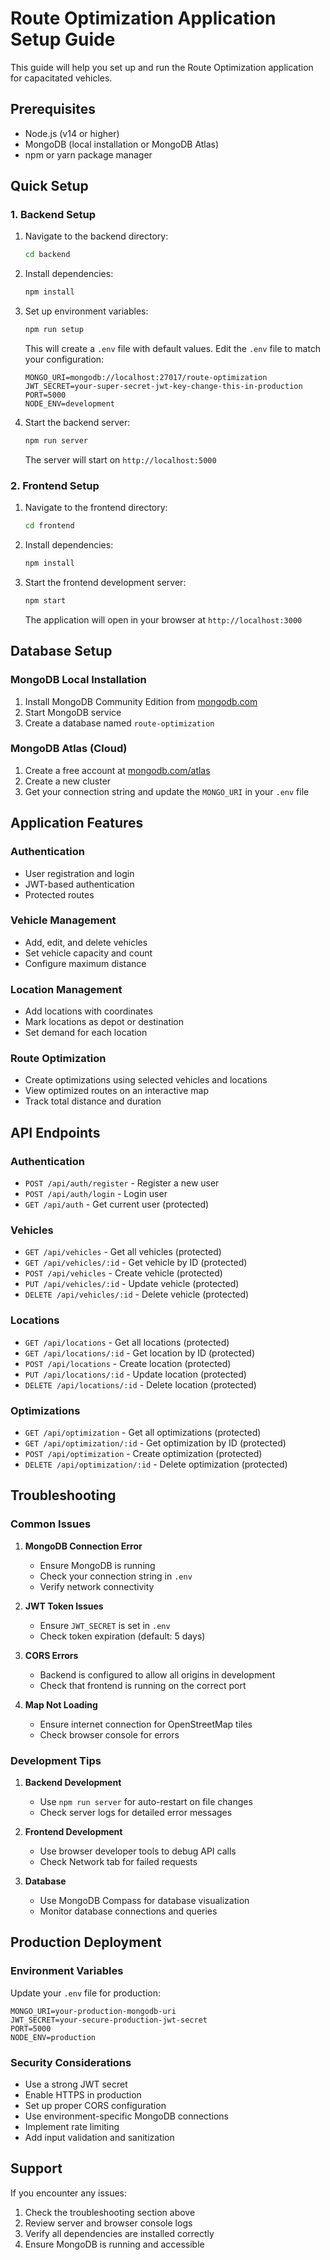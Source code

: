 # Route Optimization Application Setup Guide

This guide will help you set up and run the Route Optimization application for capacitated vehicles.

## Prerequisites

- Node.js (v14 or higher)
- MongoDB (local installation or MongoDB Atlas)
- npm or yarn package manager

## Quick Setup

### 1. Backend Setup

1. Navigate to the backend directory:
   ```bash
   cd backend
   ```

2. Install dependencies:
   ```bash
   npm install
   ```

3. Set up environment variables:
   ```bash
   npm run setup
   ```
   This will create a `.env` file with default values. Edit the `.env` file to match your configuration:
   ```env
   MONGO_URI=mongodb://localhost:27017/route-optimization
   JWT_SECRET=your-super-secret-jwt-key-change-this-in-production
   PORT=5000
   NODE_ENV=development
   ```

4. Start the backend server:
   ```bash
   npm run server
   ```
   The server will start on `http://localhost:5000`

### 2. Frontend Setup

1. Navigate to the frontend directory:
   ```bash
   cd frontend
   ```

2. Install dependencies:
   ```bash
   npm install
   ```

3. Start the frontend development server:
   ```bash
   npm start
   ```
   The application will open in your browser at `http://localhost:3000`

## Database Setup

### MongoDB Local Installation

1. Install MongoDB Community Edition from [mongodb.com](https://www.mongodb.com/try/download/community)
2. Start MongoDB service
3. Create a database named `route-optimization`

### MongoDB Atlas (Cloud)

1. Create a free account at [mongodb.com/atlas](https://www.mongodb.com/atlas)
2. Create a new cluster
3. Get your connection string and update the `MONGO_URI` in your `.env` file

## Application Features

### Authentication
- User registration and login
- JWT-based authentication
- Protected routes

### Vehicle Management
- Add, edit, and delete vehicles
- Set vehicle capacity and count
- Configure maximum distance

### Location Management
- Add locations with coordinates
- Mark locations as depot or destination
- Set demand for each location

### Route Optimization
- Create optimizations using selected vehicles and locations
- View optimized routes on an interactive map
- Track total distance and duration

## API Endpoints

### Authentication
- `POST /api/auth/register` - Register a new user
- `POST /api/auth/login` - Login user
- `GET /api/auth` - Get current user (protected)

### Vehicles
- `GET /api/vehicles` - Get all vehicles (protected)
- `GET /api/vehicles/:id` - Get vehicle by ID (protected)
- `POST /api/vehicles` - Create vehicle (protected)
- `PUT /api/vehicles/:id` - Update vehicle (protected)
- `DELETE /api/vehicles/:id` - Delete vehicle (protected)

### Locations
- `GET /api/locations` - Get all locations (protected)
- `GET /api/locations/:id` - Get location by ID (protected)
- `POST /api/locations` - Create location (protected)
- `PUT /api/locations/:id` - Update location (protected)
- `DELETE /api/locations/:id` - Delete location (protected)

### Optimizations
- `GET /api/optimization` - Get all optimizations (protected)
- `GET /api/optimization/:id` - Get optimization by ID (protected)
- `POST /api/optimization` - Create optimization (protected)
- `DELETE /api/optimization/:id` - Delete optimization (protected)

## Troubleshooting

### Common Issues

1. **MongoDB Connection Error**
   - Ensure MongoDB is running
   - Check your connection string in `.env`
   - Verify network connectivity

2. **JWT Token Issues**
   - Ensure `JWT_SECRET` is set in `.env`
   - Check token expiration (default: 5 days)

3. **CORS Errors**
   - Backend is configured to allow all origins in development
   - Check that frontend is running on the correct port

4. **Map Not Loading**
   - Ensure internet connection for OpenStreetMap tiles
   - Check browser console for errors

### Development Tips

1. **Backend Development**
   - Use `npm run server` for auto-restart on file changes
   - Check server logs for detailed error messages

2. **Frontend Development**
   - Use browser developer tools to debug API calls
   - Check Network tab for failed requests

3. **Database**
   - Use MongoDB Compass for database visualization
   - Monitor database connections and queries

## Production Deployment

### Environment Variables
Update your `.env` file for production:
```env
MONGO_URI=your-production-mongodb-uri
JWT_SECRET=your-secure-production-jwt-secret
PORT=5000
NODE_ENV=production
```

### Security Considerations
- Use a strong JWT secret
- Enable HTTPS in production
- Set up proper CORS configuration
- Use environment-specific MongoDB connections
- Implement rate limiting
- Add input validation and sanitization

## Support

If you encounter any issues:
1. Check the troubleshooting section above
2. Review server and browser console logs
3. Verify all dependencies are installed correctly
4. Ensure MongoDB is running and accessible
